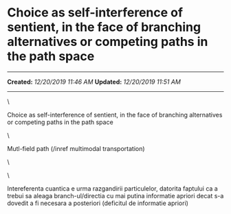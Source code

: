 Choice as self-interference of sentient, in the face of branching alternatives or competing paths in the path space
===================================================================================================================

  -------------- -----------------------
  **Created:**   *12/20/2019 11:46 AM*
  **Updated:**   *12/20/2019 11:51 AM*
  -------------- -----------------------

\

Choice as self-interference of sentient, in the face of branching
alternatives or competing paths in the path space

\

Mutl-field path (/inref multimodal transportation)

\

\

Intereferenta cuantica e urma razgandirii particulelor, datorita
faptului ca a trebui sa aleaga branch-ul/directia cu mai putina
informatie apriori decat s-a dovedit a fi necesara a posteriori
(deficitul de informatie apriori)

 
